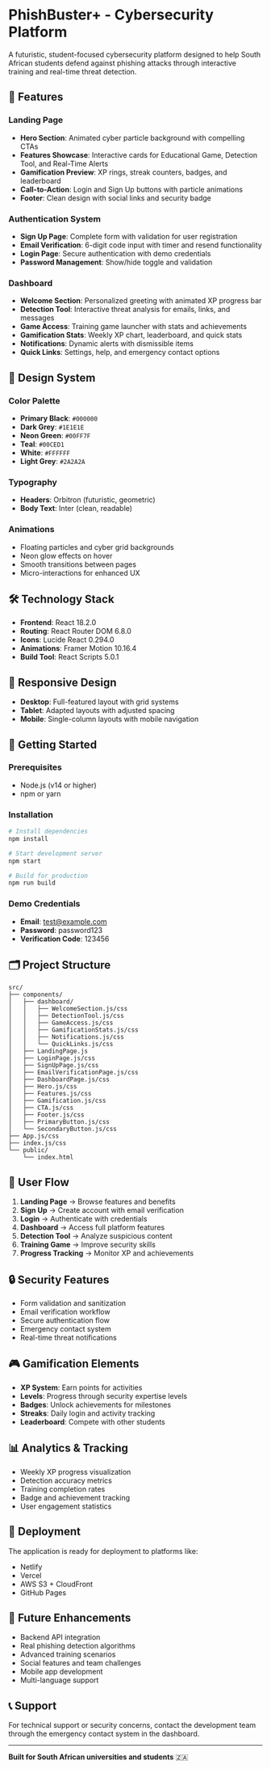 # PhishBuster+ - Cybersecurity Platform

A futuristic, student-focused cybersecurity platform designed to help South African students defend against phishing attacks through interactive training and real-time threat detection.

## 🚀 Features

### Landing Page
- **Hero Section**: Animated cyber particle background with compelling CTAs
- **Features Showcase**: Interactive cards for Educational Game, Detection Tool, and Real-Time Alerts
- **Gamification Preview**: XP rings, streak counters, badges, and leaderboard
- **Call-to-Action**: Login and Sign Up buttons with particle animations
- **Footer**: Clean design with social links and security badge

### Authentication System
- **Sign Up Page**: Complete form with validation for user registration
- **Email Verification**: 6-digit code input with timer and resend functionality
- **Login Page**: Secure authentication with demo credentials
- **Password Management**: Show/hide toggle and validation

### Dashboard
- **Welcome Section**: Personalized greeting with animated XP progress bar
- **Detection Tool**: Interactive threat analysis for emails, links, and messages
- **Game Access**: Training game launcher with stats and achievements
- **Gamification Stats**: Weekly XP chart, leaderboard, and quick stats
- **Notifications**: Dynamic alerts with dismissible items
- **Quick Links**: Settings, help, and emergency contact options

## 🎨 Design System

### Color Palette
- **Primary Black**: `#000000`
- **Dark Grey**: `#1E1E1E`
- **Neon Green**: `#00FF7F`
- **Teal**: `#00CED1`
- **White**: `#FFFFFF`
- **Light Grey**: `#2A2A2A`

### Typography
- **Headers**: Orbitron (futuristic, geometric)
- **Body Text**: Inter (clean, readable)

### Animations
- Floating particles and cyber grid backgrounds
- Neon glow effects on hover
- Smooth transitions between pages
- Micro-interactions for enhanced UX

## 🛠 Technology Stack

- **Frontend**: React 18.2.0
- **Routing**: React Router DOM 6.8.0
- **Icons**: Lucide React 0.294.0
- **Animations**: Framer Motion 10.16.4
- **Build Tool**: React Scripts 5.0.1

## 📱 Responsive Design

- **Desktop**: Full-featured layout with grid systems
- **Tablet**: Adapted layouts with adjusted spacing
- **Mobile**: Single-column layouts with mobile navigation

## 🔧 Getting Started

### Prerequisites
- Node.js (v14 or higher)
- npm or yarn

### Installation
```bash
# Install dependencies
npm install

# Start development server
npm start

# Build for production
npm run build
```

### Demo Credentials
- **Email**: test@example.com
- **Password**: password123
- **Verification Code**: 123456

## 🗂 Project Structure

```
src/
├── components/
│   ├── dashboard/
│   │   ├── WelcomeSection.js/css
│   │   ├── DetectionTool.js/css
│   │   ├── GameAccess.js/css
│   │   ├── GamificationStats.js/css
│   │   ├── Notifications.js/css
│   │   └── QuickLinks.js/css
│   ├── LandingPage.js
│   ├── LoginPage.js/css
│   ├── SignUpPage.js/css
│   ├── EmailVerificationPage.js/css
│   ├── DashboardPage.js/css
│   ├── Hero.js/css
│   ├── Features.js/css
│   ├── Gamification.js/css
│   ├── CTA.js/css
│   ├── Footer.js/css
│   ├── PrimaryButton.js/css
│   └── SecondaryButton.js/css
├── App.js/css
├── index.js/css
└── public/
    └── index.html
```

## 🎯 User Flow

1. **Landing Page** → Browse features and benefits
2. **Sign Up** → Create account with email verification
3. **Login** → Authenticate with credentials
4. **Dashboard** → Access full platform features
5. **Detection Tool** → Analyze suspicious content
6. **Training Game** → Improve security skills
7. **Progress Tracking** → Monitor XP and achievements

## 🔒 Security Features

- Form validation and sanitization
- Email verification workflow
- Secure authentication flow
- Emergency contact system
- Real-time threat notifications

## 🎮 Gamification Elements

- **XP System**: Earn points for activities
- **Levels**: Progress through security expertise levels
- **Badges**: Unlock achievements for milestones
- **Streaks**: Daily login and activity tracking
- **Leaderboard**: Compete with other students

## 📊 Analytics & Tracking

- Weekly XP progress visualization
- Detection accuracy metrics
- Training completion rates
- Badge and achievement tracking
- User engagement statistics

## 🚀 Deployment

The application is ready for deployment to platforms like:
- Netlify
- Vercel
- AWS S3 + CloudFront
- GitHub Pages

## 🔮 Future Enhancements

- Backend API integration
- Real phishing detection algorithms
- Advanced training scenarios
- Social features and team challenges
- Mobile app development
- Multi-language support

## 📞 Support

For technical support or security concerns, contact the development team through the emergency contact system in the dashboard.

---

**Built for South African universities and students** 🇿🇦
